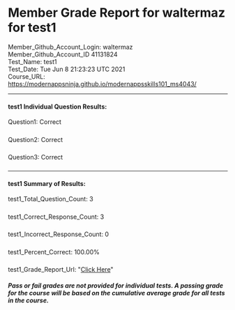 # Member Grade Report for waltermaz for test1  
   
Member_Github_Account_Login: waltermaz  
Member_Github_Account_ID 41131824  
Test_Name: test1  
Test_Date: Tue Jun  8 21:23:23 UTC 2021  
Course_URL: https://modernappsninja.github.io/modernappsskills101_ms4043/  
   
---  
#### test1 Individual Question Results:  
Question1: Correct  
#####  
Question2: Correct  
#####  
Question3: Correct  
#####  
---  
#### test1 Summary of Results:  
test1_Total_Question_Count: 3  
#####  
test1_Correct_Response_Count: 3  
#####  
test1_Incorrect_Response_Count: 0  
#####  
test1_Percent_Correct: 100.00%  
#####  
test1_Grade_Report_Url: "[Click Here](https://github.com/modernappsninjas/waltermaz/blob/main/static/userdata/courses/modernappsskills101_ms4043/grade_report.pr86.test1.md)"
##### Pass or fail grades are not provided for individual tests. A passing grade for the course will be based on the cumulative average grade for all tests in the course.  
